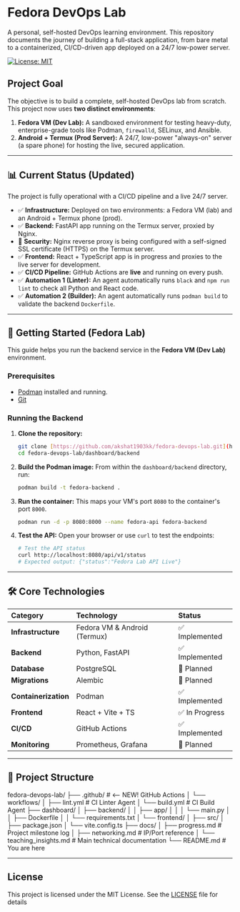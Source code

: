 
# Fedora DevOps Lab

A personal, self-hosted DevOps learning environment. This repository documents the journey of building a full-stack application, from bare metal to a containerized, CI/CD-driven app deployed on a 24/7 low-power server.

[![License: MIT](https://img.shields.io/badge/License-MIT-yellow.svg)](https://opensource.org/licenses/MIT)

## Project Goal

The objective is to build a complete, self-hosted DevOps lab from scratch. This project now uses **two distinct environments**:

1.  **Fedora VM (Dev Lab):** A sandboxed environment for testing heavy-duty, enterprise-grade tools like Podman, `firewalld`, SELinux, and Ansible.
2.  **Android + Termux (Prod Server):** A 24/7, low-power "always-on" server (a spare phone) for hosting the live, secured application.

---

## 📊 Current Status (Updated)

The project is fully operational with a CI/CD pipeline and a live 24/7 server.

* ✅ **Infrastructure:** Deployed on two environments: a Fedora VM (lab) and an Android + Termux phone (prod).
* ✅ **Backend:** FastAPI app running on the Termux server, proxied by Nginx.
* 🚧 **Security:** Nginx reverse proxy is being configured with a self-signed SSL certificate (HTTPS) on the Termux server.
* ✅ **Frontend:** React + TypeScript app is in progress and proxies to the live server for development.
* ✅ **CI/CD Pipeline:** GitHub Actions are **live** and running on every push.
* ✅ **Automation 1 (Linter):** An agent automatically runs `black` and `npm run lint` to check all Python and React code.
* ✅ **Automation 2 (Builder):** An agent automatically runs `podman build` to validate the backend `Dockerfile`.

---

## 🚀 Getting Started (Fedora Lab)

This guide helps you run the backend service in the **Fedora VM (Dev Lab)** environment.

### Prerequisites

* [Podman](https://podman.io/) installed and running.
* [Git](https://git-scm.com/)

### Running the Backend

1.  **Clone the repository:**
    ```bash
    git clone [https://github.com/akshat1903kk/fedora-devops-lab.git](https://github.com/akshat1903kk/fedora-devops-lab.git)
    cd fedora-devops-lab/dashboard/backend
    ```

2.  **Build the Podman image:**
    From within the `dashboard/backend` directory, run:
    ```bash
    podman build -t fedora-backend .
    ```

3.  **Run the container:**
    This maps your VM's port `8080` to the container's port `8000`.
    ```bash
    podman run -d -p 8080:8000 --name fedora-api fedora-backend
    ```

4.  **Test the API:**
    Open your browser or use `curl` to test the endpoints:
    ```bash
    # Test the API status
    curl http://localhost:8080/api/v1/status
    # Expected output: {"status":"Fedora Lab API Live"}
    ```

---

## 🛠️ Core Technologies

| Category | Technology | Status |
| :--- | :--- | :--- |
| **Infrastructure** | Fedora VM & Android (Termux) | ✅ Implemented |
| **Backend** | Python, FastAPI | ✅ Implemented |
| **Database** | PostgreSQL | 🚧 Planned |
| **Migrations** | Alembic | 🚧 Planned |
| **Containerization** | Podman | ✅ Implemented |
| **Frontend** | React + Vite + TS | ✅ In Progress |
| **CI/CD** | GitHub Actions | ✅ Implemented |
| **Monitoring** | Prometheus, Grafana | 🚧 Planned |

---

## 📁 Project Structure

fedora-devops-lab/ ├── .github/ # <-- NEW! GitHub Actions │ └── workflows/ │ ├── lint.yml # CI Linter Agent │ └── build.yml # CI Build Agent ├── dashboard/ │ ├── backend/ │ │ ├── app/ │ │ │ └── main.py │ │ ├── Dockerfile │ │ └── requirements.txt │ └── frontend/ │ ├── src/ │ ├── package.json │ └── vite.config.ts ├── docs/ │ ├── progress.md # Project milestone log │ ├── networking.md # IP/Port reference │ └── teaching_insights.md # Main technical documentation └── README.md # You are here


---

## License

This project is licensed under the MIT License. See the [LICENSE](LICENSE) file for details
